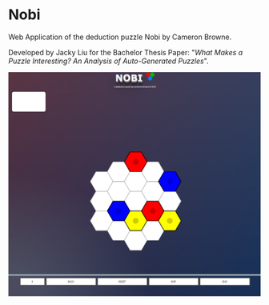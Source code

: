 # Nobi
Web Application of the deduction puzzle Nobi by Cameron Browne.

Developed by Jacky Liu for the Bachelor Thesis Paper: "_What Makes a Puzzle Interesting? An Analysis of
Auto-Generated Puzzles_".


![alt text](https://github.com/JackyL56/Nobi/blob/master/puzzlePage.png)
